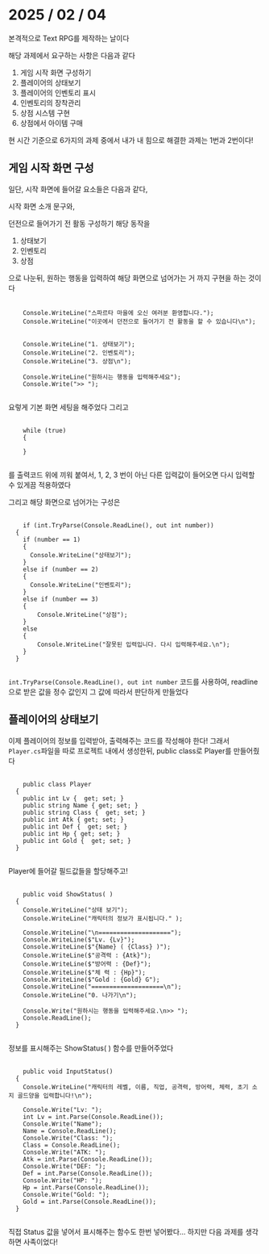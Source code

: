 # 2025 / 02 / 04

본격적으로 Text RPG를 제작하는 날이다

해당 과제에서 요구하는 사항은 다음과 같다
1. 게임 시작 화면 구성하기
2. 플레이어의 상태보기
3. 플레이어의 인벤토리 표시
4. 인벤토리의 장착관리
5. 상점 시스템 구현
6. 상점에서 아이템 구매

현 시간 기준으로 6가지의 과제 중에서 내가 내 힘으로 해결한 과제는 1번과 2번이다!

## 게임 시작 화면 구성 
일단, 시작 화면에 들어갈 요소들은 다음과 같다,

시작 화면 소개 문구와, 

던전으로 들어가기 전 활동 구성하기 해당 동작을 
1. 상태보기
2. 인벤토리
3. 상점

으로 나눈뒤, 원하는 행동을 입력하여 해당 화면으로 넘어가는 거 까지 구현을 하는 것이다
<pre>
  <code>
    Console.WriteLine("스파르타 마을에 오신 여러분 환영합니다.");
    Console.WriteLine("이곳에서 던전으로 들어가기 전 활동을 할 수 있습니다\n");


    Console.WriteLine("1. 상태보기");
    Console.WriteLine("2. 인벤토리");
    Console.WriteLine("3. 상점\n");

    Console.WriteLine("원하시는 행동을 입력해주세요");
    Console.Write(">> ");
  </code>
</pre>

요렇게 기본 화면 세팅을 해주었다 그리고
<pre>
  <code>
    while (true)
    {
    
    }
  </code>
</pre>

를 출력코드 위에 끼워 붙여서, 1, 2, 3 번이 아닌 다른 입력값이 들어오면 다시 입력할 수 있게끔 적용하였다

그리고 해당 화면으로 넘어가는 구성은
<pre>
  <code>
    if (int.TryParse(Console.ReadLine(), out int number))
  {
    if (number == 1)
    {
      Console.WriteLine("상태보기");
    }
    else if (number == 2)
    {
      Console.WriteLine("인벤토리");
    }
    else if (number == 3)
    {
        Console.WriteLine("상점");
    }
    else
    {
        Console.WriteLine("잘못된 입력입니다. 다시 입력해주세요.\n");
    }
  }
  </code>
</pre>

`int.TryParse(Console.ReadLine(), out int number` 코드를 사용하여, readline으로 받은 값을 정수 값인지 그 값에 따라서 판단하게 만들었다

## 플레이어의 상태보기
이제 플레이어의 정보를 입력받아, 출력해주는 코드를 작성해야 한다!
그래서 `Player.cs`파일을 따로 프로젝트 내에서 생성한뒤, public class로 Player를 만들어줬다
<pre>
  <code>
    public class Player
  {
    public int Lv {  get; set; }
    public string Name { get; set; }
    public string Class {  get; set; }
    public int Atk { get; set; }
    public int Def {  get; set; }
    public int Hp { get; set; }
    public int Gold {  get; set; }
  }
  </code>
</pre>
Player에 들어갈 필드값들을 할당해주고!
<pre>
  <code>
    public void ShowStatus( )
  {
    Console.WriteLine("상태 보기");
    Console.WriteLine("캐릭터의 정보가 표시됩니다." );

    Console.WriteLine("\n====================");
    Console.WriteLine($"Lv. {Lv}");
    Console.WriteLine($"{Name} ( {Class} )");
    Console.WriteLine($"공격력 : {Atk}");
    Console.WriteLine($"방어력 : {Def}");
    Console.WriteLine($"체 력 : {Hp}");
    Console.WriteLine($"Gold : {Gold} G");
    Console.WriteLine("====================\n");
    Console.WriteLine("0. 나가기\n");

    Console.Write("원하시는 행동을 입력해주세요.\n>> ");
    Console.ReadLine();
  }
  </code>
</pre>
정보를 표시해주는 ShowStatus( ) 함수를 만들어주었다

<pre>
  <code>
    public void InputStatus()
  {
    Console.WriteLine("캐릭터의 레벨, 이름, 직업, 공격력, 방어력, 체력, 초기 소지 골드양을 입력합니다!\n");
   
    Console.Write("Lv: ");
    int Lv = int.Parse(Console.ReadLine());
    Console.Write("Name");
    Name = Console.ReadLine();
    Console.Write("Class: ");
    Class = Console.ReadLine();
    Console.Write("ATK: ");
    Atk = int.Parse(Console.ReadLine());
    Console.Write("DEF: ");
    Def = int.Parse(Console.ReadLine());
    Console.Write("HP: ");
    Hp = int.Parse(Console.ReadLine());
    Console.Write("Gold: ");
    Gold = int.Parse(Console.ReadLine());
  }
  </code>
</pre>
직접 Status 값을 넣어서 표시해주는 함수도 한번 넣어봤다...
하지만 다음 과제를 생각하면 사족이었다!
